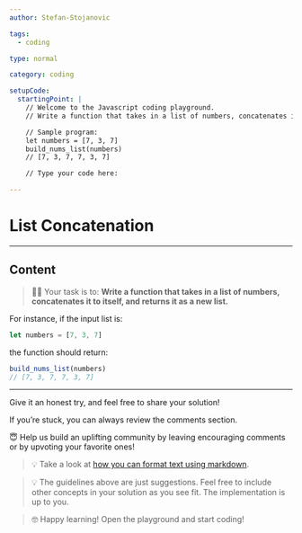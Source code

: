 ```yaml
---
author: Stefan-Stojanovic

tags:
  - coding

type: normal

category: coding

setupCode:
  startingPoint: |
    // Welcome to the Javascript coding playground.
    // Write a function that takes in a list of numbers, concatenates it to itself, and returns it as a new list.

    // Sample program:
    let numbers = [7, 3, 7]
    build_nums_list(numbers)
    // [7, 3, 7, 7, 3, 7]

    // Type your code here:

---
```


# List Concatenation

---

## Content

> 👩‍💻 Your task is to: **Write a function that takes in a list of numbers, concatenates it to itself, and returns it as a new list.**

For instance, if the input list is:
```javascript
let numbers = [7, 3, 7]
```

the function should return:

```javascript
build_nums_list(numbers)
// [7, 3, 7, 7, 3, 7]
```

---

Give it an honest try, and feel free to share your solution!

If you’re stuck, you can always review the comments section.

😇 Help us build an uplifting community by leaving encouraging comments or by upvoting your favorite ones!

> 💡 Take a look at [how you can format text using markdown](https://www.enki.com/glossary/general/markdown-formatting).

> 💡 The guidelines above are just suggestions. Feel free to include other concepts in your solution as you see fit. The implementation is up to you.

> 🤓 Happy learning! Open the playground and start coding!



